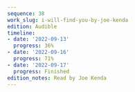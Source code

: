```yaml
---
sequence: 38
work_slug: i-will-find-you-by-joe-kenda
edition: Audible
timeline:
- date: '2022-09-13'
  progress: 36%
- date: '2022-09-16'
  progress: 71%
- date: '2022-09-17'
  progress: Finished
edition_notes: Read by Joe Kenda
---
```


